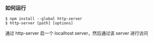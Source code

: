 ### 如何运行

```shell
$ npm install --global http-server
$ http-server [path] [options]
```

通过 http-server 启一个 localhost server，然后通过该 server 进行访问
